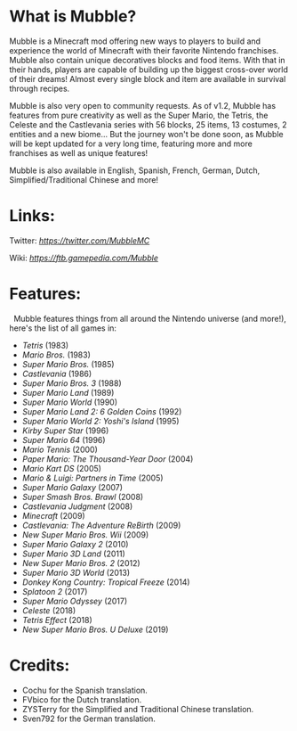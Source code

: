 # What is Mubble?
Mubble is a Minecraft mod offering new ways to players to build and experience the world of Minecraft with their favorite Nintendo franchises. Mubble also contain unique decoratives blocks and food items. With that in their hands, players are capable of building up the biggest cross-over world of their dreams! Almost every single block and item are available in survival through recipes.

Mubble is also very open to community requests. As of v1.2, Mubble has features from pure creativity as well as the Super Mario, the Tetris, the Celeste and the Castlevania series with 56 blocks, 25 items, 13 costumes, 2 entities and a new biome... But the journey won't be done soon, as Mubble will be kept updated for a very long time, featuring more and more franchises as well as unique features!

Mubble is also available in English, Spanish, French, German, Dutch, Simplified/Traditional Chinese and more!

# Links:
Twitter: *https://twitter.com/MubbleMC*

Wiki: *https://ftb.gamepedia.com/Mubble*

# Features:
  Mubble features things from all around the Nintendo universe (and more!), here's the list of all games in:
* *Tetris* (1983)
* *Mario Bros.* (1983)
* *Super Mario Bros.* (1985)
* *Castlevania* (1986)
* *Super Mario Bros. 3* (1988)
* *Super Mario Land* (1989)
* *Super Mario World* (1990)
* *Super Mario Land 2: 6 Golden Coins* (1992)
* *Super Mario World 2: Yoshi's Island* (1995)
* *Kirby Super Star* (1996)
* *Super Mario 64* (1996)
* *Mario Tennis* (2000)
* *Paper Mario: The Thousand-Year Door* (2004)
* *Mario Kart DS* (2005)
* *Mario & Luigi: Partners in Time* (2005)
* *Super Mario Galaxy* (2007)
* *Super Smash Bros. Brawl* (2008)
* *Castlevania Judgment* (2008)
* *Minecraft* (2009)
* *Castlevania: The Adventure ReBirth* (2009)
* *New Super Mario Bros. Wii* (2009)
* *Super Mario Galaxy 2* (2010)
* *Super Mario 3D Land* (2011)
* *New Super Mario Bros. 2* (2012)
* *Super Mario 3D World* (2013)
* *Donkey Kong Country: Tropical Freeze* (2014)
* *Splatoon 2* (2017)
* *Super Mario Odyssey* (2017)
* *Celeste* (2018)
* *Tetris Effect* (2018)
* *New Super Mario Bros. U Deluxe* (2019)

# Credits:
* Cochu for the Spanish translation.
* FVbico for the Dutch translation.
* ZYSTerry for the Simplified and Traditional Chinese translation.
* Sven792 for the German translation.
